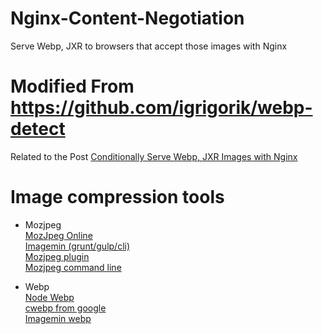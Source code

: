 # Nginx-Content-Negotiation
Serve Webp, JXR to browsers that accept those images with Nginx  


# Modified From https://github.com/igrigorik/webp-detect 

Related to the Post [Conditionally Serve Webp, JXR Images with Nginx](https://corydowdy.com/blog/webp-jxr-nginx-content-negotiation-test)  


# Image compression tools

* Mozjpeg  
  [MozJpeg Online](https://imageoptim.com/mozjpeg)  
  [Imagemin (grunt/gulp/cli)](https://github.com/imagemin/imagemin)  
    [Mozjpeg plugin](https://github.com/imagemin/imagemin-mozjpeg)  
  [Mozjpeg command line](https://github.com/imagemin/mozjpeg-bin)  
  
  
* Webp  
  [Node Webp](https://github.com/yuanyan/node-webp-bin)  
  [cwebp from google](https://developers.google.com/speed/webp/download)  
  [Imagemin webp](https://www.npmjs.com/package/imagemin-webp)

